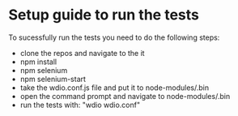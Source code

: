 # Setup guide to run the tests

To sucessfully run the tests you need to do the following steps:

* clone the repos and navigate to the it
* npm install
* npm selenium
* npm selenium-start
* take the wdio.conf.js file and put it to node-modules/.bin
* open the command prompt and navigate to node-modules/.bin
* run the tests with: "wdio wdio.conf"